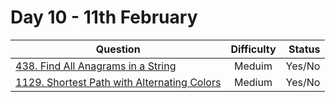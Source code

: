 # Day 10 - 11th February

| Question                                                                                                                                                          | Difficulty | Status |
| ----------------------------------------------------------------------------------------------------------------------------------------------------------------- | :--------: | -----: |
| [438. Find All Anagrams in a String](https://leetcode.com/problems/find-all-anagrams-in-a-string/ "438. Find All Anagrams in a String")                           |   Meduim   | Yes/No |
| [1129. Shortest Path with Alternating Colors](https://leetcode.com/problems/shortest-path-with-alternating-colors/ "1129. Shortest Path with Alternating Colors") |   Medium   | Yes/No |
